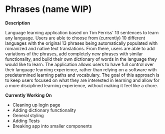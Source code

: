 # Phrases (name WIP)
**Description**

Language learning application based on Tim Ferriss' 13 sentences to learn any language.  Users are able to choose from (currently) 10 different languages with the original 13 phrases being automatically populated with romanized and native text translations.  From there, users are able to add variations of the phrases, add completely new phrases with similar functionality, and build their own dictionary of words in the language they would like to learn.  The application allows users to have full control over their language learning experience, rather than relying on a software with predetermined learning paths and vocabulary.  The goal of this approach is to keep users focused on what they are interested in learning and allow for a more disciplined learning experience, without making it feel like a chore.



**Currently Working On**
- Cleaning up login page
- Adding dictionary functionality
- General styling
- Adding Tests
- Breaking app into smaller components
